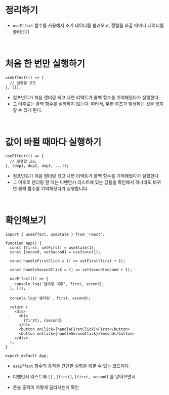 # 정리하기

- `useEffect` 함수를 사용해서 초기 데이터를 불러오고, 정렬을 바꿀 때마다 데이터를 불러오기

<br/>

# 처음 한 번만 실행하기

```react
useEffect(() => {
  // 실행할 코드
}, []);
```

- 컴포넌트가 처음 랜더링 되고 나면 리액트가 콜백 함수를 기억해뒀다가 실행한다.
- 그 이후로는 콜백 함수를 실행하지 않는다. 따라서, 무한 루프가 발생하는 것을 방지할 수 있게 된다. 

<br/>

# 값이 바뀔 때마다 실행하기

```react
useEffect(() => {
  // 실행할 코드
}, [dep1, dep2, dep3, ...]);
```

- 컴포넌트가 처음 랜더링 되고 나면 리액트가 콜백 함수를 기억해뒀다가 실행한다.
- 그 이후로 렌더링 할 때는 디펜던시 리스트에 있는 값들을 확인해서 하나라도 바뀌면  콜백 함수를 기억해뒀다가 실행합니다.

<br/>

# 확인해보기

```react
import { useEffect, useState } from 'react';

function App() {
  const [first, setFirst] = useState(1);
  const [second, setSecond] = useState(1);

  const handleFirstClick = () => setFirst(first + 1);

  const handleSecondClick = () => setSecond(second + 1);

  useEffect(() => {
    console.log('렌더링 이후', first, second);
  }, []);

  console.log('렌더링', first, second);

  return (
    <div>
      <h1>
        {first}, {second}
      </h1>
      <button onClick={handleFirstClick}>First</button>
      <button onClick={handleSecondClick}>Second</button>
    </div>
  );
}

export default App;
```

-   `useEffect` 함수의 동작을 간단한 실험을 해볼 수 있는 코드이다.  
- 디펜던시 리스트에  `[]` , `[first]`, `[first, second]` 를 넣어보면서

- 콘솔 출력이 어떻게 달라지는지 확인

